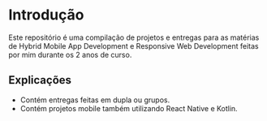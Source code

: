 # **Introdução**
Este repositório é uma compilação de projetos e entregas para as matérias de Hybrid Mobile App Development e Responsive Web Development feitas por mim durante os 2 anos de curso.

## Explicações
- Contém entregas feitas em dupla ou grupos.
- Contém projetos mobile também utilizando React Native e Kotlin.
